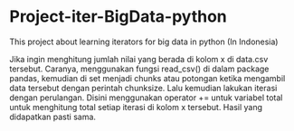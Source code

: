 # Project-iter-BigData-python
This project about learning iterators for big data in python (In Indonesia)

Jika ingin menghitung jumlah nilai yang berada di kolom x di data.csv tersebut. Caranya, menggunakan fungsi read_csv() di dalam package pandas, kemudian di set menjadi chunks atau potongan ketika mengambil data tersebut dengan perintah chunksize. Lalu kemudian lakukan iterasi dengan perulangan.
Disini menggunakan operator += untuk variabel total untuk menghitung total setiap iterasi di kolom x tersebut. Hasil yang didapatkan pasti sama.
